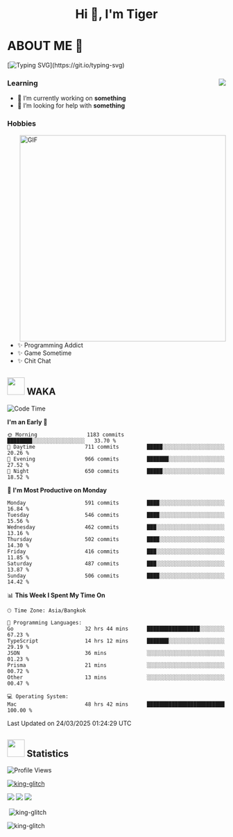 <h1 align="center">Hi 👋, I'm Tiger</h1>




# ABOUT ME 💬

[![Typing SVG](https://readme-typing-svg.herokuapp.com?color=22F771&vCenter=true&lines=A+perssionate+developer+from+nowhere.)](https://git.io/typing-svg)

<div>
 <img align="right" src="https://spotify-github-profile.vercel.app/api/view?uid=12129734423&cover_image=false&theme=default&bar_color=22d016&bar_color_cover=true" />
 <h3>Learning</h3>
 
 <ul>
  <li>🔭 I’m currently working on <b>something</b></li>
  <li>🤝 I’m looking for help with <b>something</b></li>
 </ul>
 
</div>
<div>
 <h3>Hobbies</h3>
 <img align="right" height="475px"  alt="GIF" src="https://i.pinimg.com/originals/1f/b7/db/1fb7dbee557e5ed509f7517da8a84d58.gif" />
 <ul>
  <li>✨ Programming Addict</li>
  <li>✨ Game Sometime</li>
  <li>✨ Chit Chat</li>
 </ul>
 
</div>



## <img height="40" src="https://raw.githubusercontent.com/innng/innng/master/assets/kyubey.gif"/> WAKA

<!--START_SECTION:waka-->
![Code Time](http://img.shields.io/badge/Code%20Time-3%2C593%20hrs%204%20mins-blue)

**I'm an Early 🐤** 

```text
🌞 Morning                1183 commits        ████████░░░░░░░░░░░░░░░░░   33.70 % 
🌆 Daytime                711 commits         █████░░░░░░░░░░░░░░░░░░░░   20.26 % 
🌃 Evening                966 commits         ███████░░░░░░░░░░░░░░░░░░   27.52 % 
🌙 Night                  650 commits         █████░░░░░░░░░░░░░░░░░░░░   18.52 % 
```
📅 **I'm Most Productive on Monday** 

```text
Monday                   591 commits         ████░░░░░░░░░░░░░░░░░░░░░   16.84 % 
Tuesday                  546 commits         ████░░░░░░░░░░░░░░░░░░░░░   15.56 % 
Wednesday                462 commits         ███░░░░░░░░░░░░░░░░░░░░░░   13.16 % 
Thursday                 502 commits         ████░░░░░░░░░░░░░░░░░░░░░   14.30 % 
Friday                   416 commits         ███░░░░░░░░░░░░░░░░░░░░░░   11.85 % 
Saturday                 487 commits         ███░░░░░░░░░░░░░░░░░░░░░░   13.87 % 
Sunday                   506 commits         ████░░░░░░░░░░░░░░░░░░░░░   14.42 % 
```


📊 **This Week I Spent My Time On** 

```text
🕑︎ Time Zone: Asia/Bangkok

💬 Programming Languages: 
Go                       32 hrs 44 mins      █████████████████░░░░░░░░   67.23 % 
TypeScript               14 hrs 12 mins      ███████░░░░░░░░░░░░░░░░░░   29.19 % 
JSON                     36 mins             ░░░░░░░░░░░░░░░░░░░░░░░░░   01.23 % 
Prisma                   21 mins             ░░░░░░░░░░░░░░░░░░░░░░░░░   00.72 % 
Other                    13 mins             ░░░░░░░░░░░░░░░░░░░░░░░░░   00.47 % 

💻 Operating System: 
Mac                      48 hrs 42 mins      █████████████████████████   100.00 % 
```


 Last Updated on 24/03/2025 01:24:29 UTC
<!--END_SECTION:waka-->
## <img height="40" src="https://raw.githubusercontent.com/innng/innng/master/assets/kyubey.gif"/> Statistics
![Profile Views](https://komarev.com/ghpvc/?username=king-glitch)  

<p align="left"> 
 <a href="https://github.com/ryo-ma/github-profile-trophy">
  <img src="https://github-profile-trophy.vercel.app/?username=king-glitch&theme=dracula" alt="king-glitch" />
 </a> </p>

![](https://github-profile-summary-cards.vercel.app/api/cards/profile-details?username=king-glitch&theme=dracula)
![](https://github-profile-summary-cards.vercel.app/api/cards/stats?username=king-glitch&theme=dracula) 
![](https://github-profile-summary-cards.vercel.app/api/cards/productive-time?username=king-glitch&theme=dracula)


<p>&nbsp;<img align="center" src="https://github-readme-stats.vercel.app/api?username=king-glitch&theme=dracula" alt="king-glitch" /></p>

<p><img align="center" src="https://github-readme-streak-stats.herokuapp.com/?user=king-glitch&theme=dracula" alt="king-glitch" /></p>
